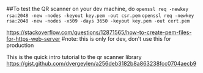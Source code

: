 ##To test the QR scanner on your dev machine, do 
`openssl req -newkey rsa:2048 -new -nodes -keyout key.pem -out csr.pem`
`openssl req -newkey rsa:2048 -new -nodes -x509 -days 3650 -keyout key.pem -out cert.pem`

https://stackoverflow.com/questions/12871565/how-to-create-pem-files-for-https-web-server
#note: this is only for dev, don't use this for production


This is the quick intro tutorial to the qr scanner library
https://gist.github.com/dvergeylen/a256deb3182b8a863238fcc0704aecb9